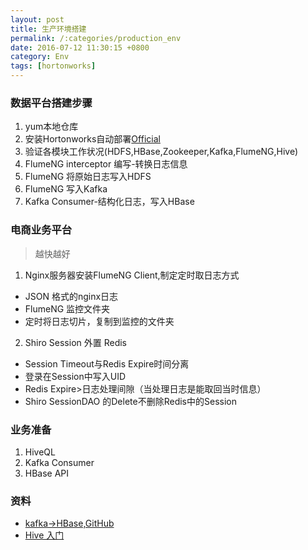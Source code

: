 ```yaml
---
layout: post
title: 生产环境搭建
permalink: /:categories/production_env
date: 2016-07-12 11:30:15 +0800
category: Env
tags: [hortonworks]
---
```


### 数据平台搭建步骤

1. yum本地仓库
2. 安装Hortonworks自动部署[Official](http://docs.hortonworks.com/HDPDocuments/Ambari-2.2.2.0/bk_Installing_HDP_AMB/content/index.html)
3. 验证各模块工作状况(HDFS,HBase,Zookeeper,Kafka,FlumeNG,Hive)
4. FlumeNG interceptor 编写-转换日志信息
5. FlumeNG 将原始日志写入HDFS
6. FlumeNG 写入Kafka
7. Kafka Consumer-结构化日志，写入HBase


### 电商业务平台

> 越快越好

1. Nginx服务器安装FlumeNG Client,制定定时取日志方式
  * JSON 格式的nginx日志
  * FlumeNG 监控文件夹
  * 定时将日志切片，复制到监控的文件夹
2. Shiro Session 外置 Redis
  * Session Timeout与Redis Expire时间分离
  * 登录在Session中写入UID
  * Redis Expire>日志处理间隙（当处理日志是能取回当时信息）
  * Shiro SessionDAO 的Delete不删除Redis中的Session

### 业务准备

1. HiveQL
2. Kafka Consumer
3. HBase API

### 资料

* [kafka->HBase,GitHub](https://github.com/weizhenyi/storm-kafka-Log-Consumer)
* [Hive 入门](http://www.aboutyun.com/forum.php?mod=viewthread&tid=7598&extra=page%3D1)
